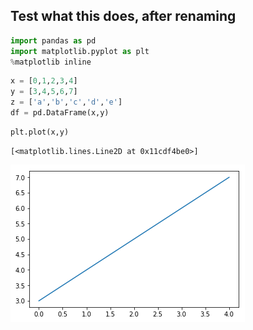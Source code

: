 
## Test what this does, after renaming


```python
import pandas as pd
import matplotlib.pyplot as plt
%matplotlib inline
```


```python
x = [0,1,2,3,4]
y = [3,4,5,6,7]
z = ['a','b','c','d','e']
df = pd.DataFrame(x,y)
```


```python
plt.plot(x,y)
```




    [<matplotlib.lines.Line2D at 0x11cdf4be0>]




![png](output_3_1.png)

